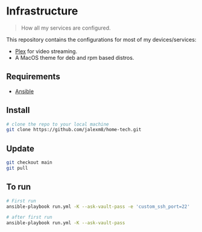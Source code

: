 # Infrastructure

> How all my services are configured.  

This repository contains the configurations for most of my devices/services:
- [Plex](https://www.plex.tv/) for video streaming.
- A MacOS theme for deb and rpm based distros.

## Requirements
- [Ansible](https://docs.ansible.com/ansible/latest/installation_guide/intro_installation.html)

## Install
```bash
# clone the repo to your local machine
git clone https://github.com/jalexm8/home-tech.git
```

## Update
```bash
git checkout main
git pull
```

## To run
```bash
# First run
ansible-playbook run.yml -K --ask-vault-pass -e 'custom_ssh_port=22'

# after first run
ansible-playbook run.yml -K --ask-vault-pass
```
